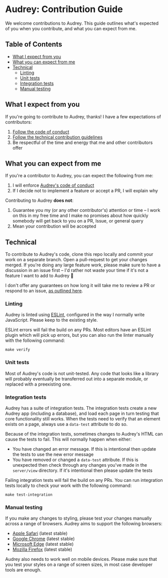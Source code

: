 
# Audrey: Contribution Guide

We welcome contributions to Audrey. This guide outlines what's expected of you when you contribute, and what you can expect from me.

## Table of Contents

  * [What I expect from you](#what-i-expect-from-you)
  * [What you can expect from me](#what-you-can-expect-from-me)
  * [Technical](#technical)
    * [Linting](#linting)
    * [Unit tests](#unit-tests)
    * [Integration tests](#integration-tests)
    * [Manual testing](#integration-tests)


## What I expect from you

If you're going to contribute to Audrey, thanks! I have a few expectations of contributors:

  1. [Follow the code of conduct](code_of_conduct.md)
  2. [Follow the technical contribution guidelines](#technical)
  3. Be respectful of the time and energy that me and other contributors offer


## What you can expect from me

If you're a contributor to Audrey, you can expect the following from me:

  1. I will enforce [Audrey's code of conduct](code_of_conduct.md)
  2. If I decide not to implement a feature or accept a PR, I will explain why

Contributing to Audrey **does not**:

  1. Guarantee you my (or any other contributor's) attention or time – I work on this in my free time and I make no promises about how quickly somebody will get back to you on a PR, Issue, or general query
  2. Mean your contribution will be accepted


## Technical

To contribute to Audrey's code, clone this repo locally and commit your work on a separate branch. Open a pull-request to get your changes merged. If you're doing any large feature work, please make sure to have a discussion in an issue first – I'd rather not waste your time if it's not a feature I want to add to Audrey 🙂

I don't offer any guarantees on how long it will take me to review a PR or respond to an issue, [as outlined here](#what-you-can-expect-from-me).

### Linting

Audrey is linted using [ESLint](https://eslint.org/), configured in the way I normally write JavaScript. Please keep to the existing style.

ESLint errors will fail the build on any PRs. Most editors have an ESLint plugin which will pick up errors, but you can also run the linter manually with the following command:

```
make verify
```

### Unit tests

Most of Audrey's code is not unit-tested. Any code that looks like a library will probably eventually be transferred out into a separate module, or replaced with a preexisting one.

### Integration tests

Audrey has a suite of integration tests. The integration tests create a new Audrey app (including a database), and load each page in turn testing that core functionality still works. When the tests need to verify that an element exists on a page, always use a `data-test` attribute to do so.

Because of the integration tests, sometimes changes to Audrey's HTML can cause the tests to fail. This will normally happen when either:

  - You have changed an error message. If this is intentional then update the tests to use the new error message
  - You have removed or changed a `data-test` attribute. If this is unexpected then check through any changes you've made in the `server/view` directory. If it's intentional then please update the tests

Failing integration tests will fail the build on any PRs. You can run integration tests locally to check your work with the following command:

```
make test-integration
```

### Manual testing

If you make any changes to styling, please test your changes manually across a range of browsers. Audrey aims to support the following browsers:

  - [Apple Safari](https://www.apple.com/safari/) (latest stable)
  - [Google Chrome](https://www.google.co.uk/chrome/) (latest stable)
  - [Microsoft Edge](https://www.microsoft.com/edge) (latest stable)
  - [Mozilla Firefox](https://www.mozilla.org/firefox/) (latest stable)

Audrey also needs to work well on mobile devices. Please make sure that you test your styles on a range of screen sizes, in most case developer tools are enough.

